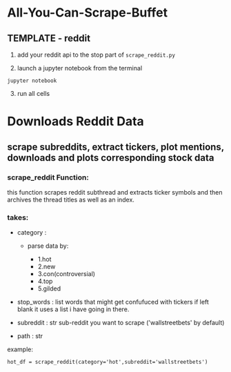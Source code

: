 # All-You-Can-Scrape-Buffet
## TEMPLATE - reddit

1. add your reddit api to the stop part of `scrape_reddit.py`

2. launch a jupyter notebook from the terminal

  `jupyter notebook`
  
3. run all cells


# Downloads Reddit Data 
## scrape subreddits, extract tickers, plot mentions, downloads and plots corresponding stock data

### scrape_reddit Function:
this function scrapes reddit subthread and extracts ticker symbols and then archives the thread titles as well as an index. 



### takes:
- category : 
    - parse data by:
    
        - 1.hot
        - 2.new
        - 3.con(controversial) 
        - 4.top 
        - 5.gilded
        
- stop_words : list words that might get confufuced with tickers if left blank it uses a list i have going in there. 
- subreddit : str sub-reddit you want to scrape ('wallstreetbets' by default)
- path : str


example:

    hot_df = scrape_reddit(category='hot',subreddit='wallstreetbets')
